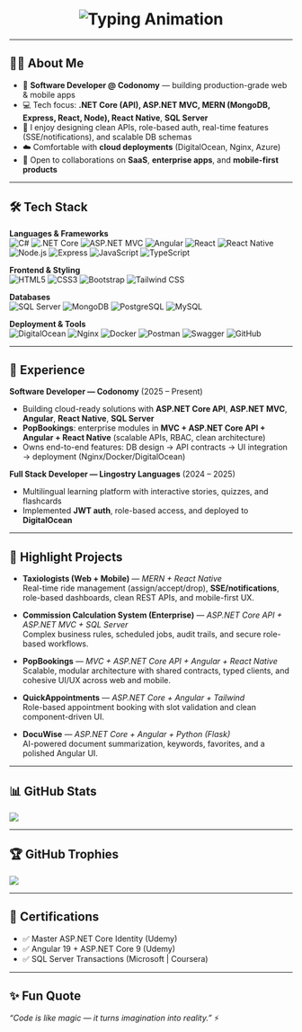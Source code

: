 <h1 align="center">
  <img src="https://readme-typing-svg.herokuapp.com?font=Fira+Code&weight=500&size=28&pause=1000&color=000000&center=true&vCenter=true&width=800&lines=Hi%2C+I'm+Junaid+Shahpal;Software+Developer+at+Codonomy;Full+Stack+.NET+%26+MERN;ASP.NET+Core+%7C+MVC+%7C+Angular;React+Native+%7C+SQL+Server+%7C+MongoDB" alt="Typing Animation" />
</h1>

---

## 👨‍💻 About Me
- 🚀 **Software Developer @ Codonomy** — building production-grade web & mobile apps  
- 💻 Tech focus: **.NET Core (API), ASP.NET MVC, MERN (MongoDB, Express, React, Node), React Native**, **SQL Server**  
- 🧩 I enjoy designing clean APIs, role-based auth, real-time features (SSE/notifications), and scalable DB schemas  
- ☁️ Comfortable with **cloud deployments** (DigitalOcean, Nginx, Azure)  
- 🤝 Open to collaborations on **SaaS**, **enterprise apps**, and **mobile-first products**

---

## 🛠️ Tech Stack
**Languages & Frameworks**  
![C#](https://img.shields.io/badge/C%23-%23239120.svg?logo=c-sharp&logoColor=white)
![.NET Core](https://img.shields.io/badge/.NET-512BD4?logo=dotnet&logoColor=white)
![ASP.NET MVC](https://img.shields.io/badge/ASP.NET-MVC-512BD4?logo=dotnet&logoColor=white)
![Angular](https://img.shields.io/badge/Angular-DD0031?logo=angular&logoColor=white)
![React](https://img.shields.io/badge/React-20232A?logo=react&logoColor=61DAFB)
![React Native](https://img.shields.io/badge/React%20Native-20232A?logo=react&logoColor=61DAFB)
![Node.js](https://img.shields.io/badge/Node.js-339933?logo=node.js&logoColor=white)
![Express](https://img.shields.io/badge/Express-000000?logo=express&logoColor=white)
![JavaScript](https://img.shields.io/badge/JavaScript-F7DF1E?logo=javascript&logoColor=black)
![TypeScript](https://img.shields.io/badge/TypeScript-3178C6?logo=typescript&logoColor=white)

**Frontend & Styling**  
![HTML5](https://img.shields.io/badge/HTML5-E34F26?logo=html5&logoColor=white)
![CSS3](https://img.shields.io/badge/CSS3-1572B6?logo=css3&logoColor=white)
![Bootstrap](https://img.shields.io/badge/Bootstrap-563D7C?logo=bootstrap&logoColor=white)
![Tailwind CSS](https://img.shields.io/badge/Tailwind_CSS-38B2AC?logo=tailwind-css&logoColor=white)

**Databases**  
![SQL Server](https://img.shields.io/badge/SQL%20Server-CC2927?logo=microsoftsqlserver&logoColor=white)
![MongoDB](https://img.shields.io/badge/MongoDB-47A248?logo=mongodb&logoColor=white)
![PostgreSQL](https://img.shields.io/badge/PostgreSQL-316192?logo=postgresql&logoColor=white)
![MySQL](https://img.shields.io/badge/MySQL-005C84?logo=mysql&logoColor=white)

**Deployment & Tools**  
![DigitalOcean](https://img.shields.io/badge/DigitalOcean-0080FF?logo=digitalocean&logoColor=white)
![Nginx](https://img.shields.io/badge/Nginx-009639?logo=nginx&logoColor=white)
![Docker](https://img.shields.io/badge/Docker-2496ED?logo=docker&logoColor=white)
![Postman](https://img.shields.io/badge/Postman-FF6C37?logo=postman&logoColor=white)
![Swagger](https://img.shields.io/badge/Swagger-85EA2D?logo=swagger&logoColor=black)
![GitHub](https://img.shields.io/badge/GitHub-181717?logo=github&logoColor=white)

---

## 💼 Experience
**Software Developer — Codonomy** (2025 – Present)  
- Building cloud-ready solutions with **ASP.NET Core API**, **ASP.NET MVC**, **Angular**, **React Native**, **SQL Server**  
- **PopBookings**: enterprise modules in **MVC + ASP.NET Core API + Angular + React Native** (scalable APIs, RBAC, clean architecture)  
- Owns end-to-end features: DB design → API contracts → UI integration → deployment (Nginx/Docker/DigitalOcean)

**Full Stack Developer — Lingostry Languages** (2024 – 2025)  
- Multilingual learning platform with interactive stories, quizzes, and flashcards  
- Implemented **JWT auth**, role-based access, and deployed to **DigitalOcean**

---

## 🚀 Highlight Projects
- **Taxiologists (Web + Mobile)** — *MERN + React Native*  
  Real-time ride management (assign/accept/drop), **SSE/notifications**, role-based dashboards, clean REST APIs, and mobile-first UX.

- **Commission Calculation System (Enterprise)** — *ASP.NET Core API + ASP.NET MVC + SQL Server*  
  Complex business rules, scheduled jobs, audit trails, and secure role-based workflows.

- **PopBookings** — *MVC + ASP.NET Core API + Angular + React Native*  
  Scalable, modular architecture with shared contracts, typed clients, and cohesive UI/UX across web and mobile.

- **QuickAppointments** — *ASP.NET Core + Angular + Tailwind*  
  Role-based appointment booking with slot validation and clean component-driven UI.

- **DocuWise** — *ASP.NET Core + Angular + Python (Flask)*  
  AI-powered document summarization, keywords, favorites, and a polished Angular UI.

---

## 📊 GitHub Stats
![](https://github-readme-stats.vercel.app/api/top-langs/?username=junaidshapal&theme=radical&hide_border=false&layout=compact)

---

## 🏆 GitHub Trophies
![](https://github-profile-trophy.vercel.app/?username=junaidshapal&theme=radical&no-frame=false&no-bg=true&margin-w=4)

---

## 📜 Certifications
- ✅ Master ASP.NET Core Identity (Udemy)  
- ✅ Angular 19 + ASP.NET Core 9 (Udemy)  
- ✅ SQL Server Transactions (Microsoft | Coursera)

---

## ✨ Fun Quote
_“Code is like magic — it turns imagination into reality.”_ ⚡
